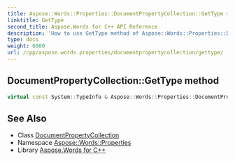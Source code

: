 ```yaml
---
title: Aspose::Words::Properties::DocumentPropertyCollection::GetType method
linktitle: GetType
second_title: Aspose.Words for C++ API Reference
description: 'How to use GetType method of Aspose::Words::Properties::DocumentPropertyCollection class in C++.'
type: docs
weight: 6000
url: /cpp/aspose.words.properties/documentpropertycollection/gettype/
---
```

## DocumentPropertyCollection::GetType method




```cpp
virtual const System::TypeInfo & Aspose::Words::Properties::DocumentPropertyCollection::GetType() const override
```

## See Also

* Class [DocumentPropertyCollection](../)
* Namespace [Aspose::Words::Properties](../../)
* Library [Aspose.Words for C++](../../../)
